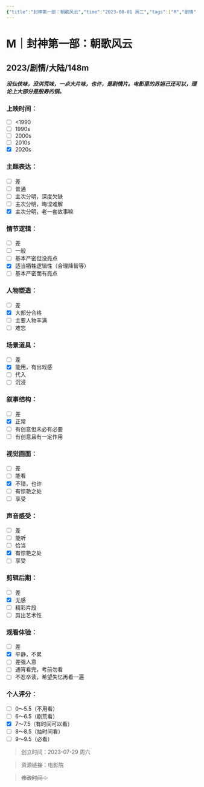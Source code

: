 ```yaml
---
{"title":"封神第一部：朝歌风云","time":"2023-08-01 周二","tags":["M","剧情"],"rating":7,"dg-publish":true,"permalink":"/300 评价/M/新近看过/封神第一部：朝歌风云/","dgPassFrontmatter":true,"created":"2024-01-25T18:45:04.000+08:00","updated":"2024-01-25T18:45:04.000+08:00"}
---
```



# M｜封神第一部：朝歌风云
## 2023/剧情/大陆/148m
***没仙侠味，没洪荒味，一点大片味，也许，是剧情片。电影里的苏妲己还可以，理论上大部分是殷寿的锅。***
### 上映时间：
- [ ] <1990
- [ ] 1990s
- [ ] 2000s
- [ ] 2010s
- [x] 2020s
### 主题表达：
- [ ] 差
- [ ] 普通
- [ ] 主次分明，深度欠缺
- [ ] 主次分明，晦涩难解
- [x] 主次分明，老一套故事嘛
### 情节逻辑：
- [ ] 差
- [ ] 一般
- [ ] 基本严密但没亮点
- [x] 适当牺牲逻辑性（合理降智等）
- [ ] 基本严密而有亮点
### 人物塑造：
- [ ] 差
- [x] 大部分合格
- [ ] 主要人物丰满
- [ ] 难忘
### 场景道具：
- [ ] 差
- [x] 能用，有出戏感
- [ ] 代入
- [ ] 沉浸
### 叙事结构：
- [ ] 差
- [x] 正常
- [ ] 有创意但未必有必要
- [ ] 有创意且有一定作用
### 视觉画面：
- [ ] 差
- [ ] 能看
- [x] 不错，也许
- [ ] 有惊艳之处
- [ ] 享受
### 声音感受：
- [ ] 差
- [ ] 能听
- [ ] 恰当
- [x] 有惊艳之处
- [ ] 享受
### 剪辑后期：
- [ ] 差
- [x] 无感
- [ ] 精彩片段
- [ ] 剪出艺术性
### 观看体验：
- [ ] 差
- [x] 平静，不累
- [ ] 差强人意
- [ ] 通宵看完，考前勿看
- [ ] 不忍卒读，希望失忆再看一遍
### 个人评分：
- [ ] 0～5.5（不用看）
- [ ] 6～6.5（剧荒看）
- [x] 7～7.5（有时间可以看）
- [ ] 8～8.5（抽时间看）
- [ ] 9～9.5（必看）

>创立时间：2023-07-29 周六

>资源链接：电影院

>~~修改时间：~~



